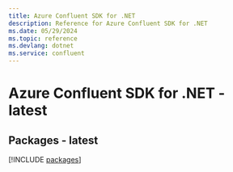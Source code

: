 ```yaml
---
title: Azure Confluent SDK for .NET
description: Reference for Azure Confluent SDK for .NET
ms.date: 05/29/2024
ms.topic: reference
ms.devlang: dotnet
ms.service: confluent
---
```

# Azure Confluent SDK for .NET - latest
## Packages - latest
[!INCLUDE [packages](confluent-index.md)]